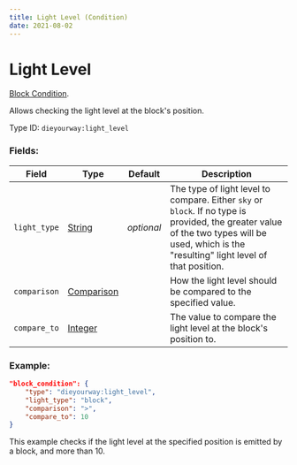 ```yaml
---
title: Light Level (Condition)
date: 2021-08-02
---
```

# Light Level

[Block Condition](../block_conditions.md).

Allows checking the light level at the block's position.

Type ID: `dieyourway:light_level`

### Fields:

Field  | Type | Default | Description
-------|------|---------|-------------
`light_type` | [String](../data_types/string.md) | _optional_ | The type of light level to compare. Either `sky` or `block`. If no type is provided, the greater value of the two types will be used, which is the "resulting" light level of that position.
`comparison` | [Comparison](../data_types/comparison.md) | | How the light level should be compared to the specified value.
`compare_to` | [Integer](../data_types/integer.md) | | The value to compare the light level at the block's position to.

### Example:
```json
"block_condition": {
    "type": "dieyourway:light_level",
    "light_type": "block",
    "comparison": ">",
    "compare_to": 10
}
```
This example checks if the light level at the specified position is emitted by a block, and more than 10.